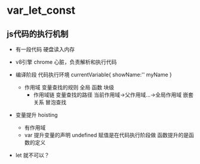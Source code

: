 # var_let_const
## js代码的执行机制
- 有一段代码
  硬盘读入内存
- v8引擎
  chrome 心脏，负责解析和执行代码
- 编译阶段
  代码执行环境
  currentVariable{
    showName:''
    myName
  }
  - 作用域 变量查找的规则
    全局
    函数
    块级
    - 作用域链
      变量查找的路径 当前作用域->父作用域...->全局作用域
    嵌套关系
    冒泡查找
- 变量提升 hoisting
  - 有作用域
  - var 提升变量的声明 undefined
    赋值是在代码执行阶段做
    函数提升的是函数的定义

- let 就不可以？